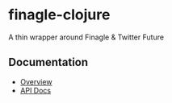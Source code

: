 # finagle-clojure

A thin wrapper around Finagle & Twitter Future

## Documentation

* [Overview](doc/intro.md)
* [API Docs](doc/codox/index.html)
